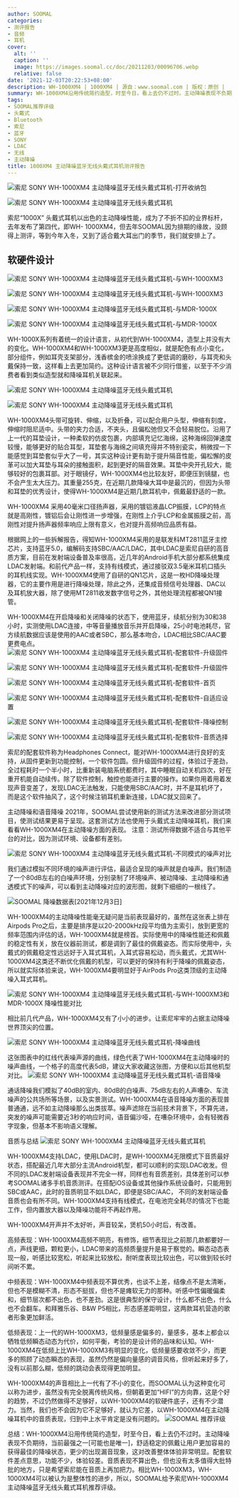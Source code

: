 ```yaml
---
author: SOOMAL
categories:
- 测评报告
- 音频
- 耳机
cover:
  alt: ''
  caption: ''
  image: https://images.soomal.cc/doc/20211203/00096706.webp
  relative: false
date: '2021-12-03T20:22:53+08:00'
description: WH-1000XM4 | 1000XM4 | 源自：www.soomal.com | 版权：原创 |  平均/总评分：08.32/233
summary: WH-1000XM4沿用传统简约造型，时至今日，看上去仍不过时。主动降噪表现不负期待，当前最强之一[可能也是唯一]，舒适稳定的佩戴让用户更加容易的获得最佳的降噪状态，更少的出现漏音现象，这对改善整体体验非常明显
tags:
- SOOMAL推荐评级
- 头戴式
- Bluetooth
- 索尼
- 蓝牙
- SONY
- LDAC
- 无线
- 主动降噪
title: 1000XM4 主动降噪蓝牙无线头戴式耳机测评报告
---
```


![索尼 SONY WH-1000XM4 主动降噪蓝牙无线头戴式耳机-打开收纳包](https://images.soomal.cc/doc/20211124/00096647_01.webp)



![索尼 SONY WH-1000XM4 主动降噪蓝牙无线头戴式耳机](https://images.soomal.cc/doc/20211124/00096649_01.webp)



索尼“1000X” 头戴式耳机以出色的主动降噪性能，成为了不折不扣的业界标杆，去年发布了第四代，即WH- 1000XM4，但去年SOOMAL因为排期的缘故，没顾得上测评，等到今年入冬，又到了适合戴大耳出门的季节，我们就安排上了。



## 软硬件设计



![索尼 SONY WH-1000XM4 主动降噪蓝牙无线头戴式耳机-与WH-1000XM3](https://images.soomal.cc/doc/20211201/00096693_01.webp)



![索尼 SONY WH-1000XM4 主动降噪蓝牙无线头戴式耳机-与WH-1000XM3](https://images.soomal.cc/doc/20211201/00096694_01.webp)



![索尼 SONY WH-1000XM4 主动降噪蓝牙无线头戴式耳机-与MDR-1000X](https://images.soomal.cc/doc/20211124/00096656_01.webp)



![索尼 SONY WH-1000XM4 主动降噪蓝牙无线头戴式耳机-与MDR-1000X](https://images.soomal.cc/doc/20211124/00096655_01.webp)



WH-1000X系列有着统一的设计语言，从初代到WH-1000XM4，造型上并没有大的变化。WH-1000XM4和WH-1000XM3更是高度相似，就是配色有点小变化，部分组件，例如耳壳支架部分，浅香槟金的喷涂换成了更低调的磨砂，与耳壳和头戴保持一致，这样看上去更加简约。这种设计语言被不少同行借鉴，以至于不少消费者看到类似造型就和降噪耳机关联起来。



![索尼 SONY WH-1000XM4 主动降噪蓝牙无线头戴式耳机](https://images.soomal.cc/doc/20211124/00096650_01.webp)



![索尼 SONY WH-1000XM4 主动降噪蓝牙无线头戴式耳机](https://images.soomal.cc/doc/20211124/00096651_01.webp)



WH-1000XM4头带可旋转、伸缩，以及折叠，可以配合用户头型，伸缩有刻度，伸缩时阻尼适中。头带的夹力合适，不夹头，且偏松弛但又不会轻易脱位。沿用了上一代的耳垫设计，一种柔软的仿皮包裹，内部填充记忆海绵，这种海绵回弹速度较慢，能够更好的贴合耳型，耳垫套与海绵之间填充得并不特别瓷实，稍微捏一下能感觉到耳垫套似乎大了一号，其实这种设计更有助于提升隔音性能，偏松懈的皮革可以加大耳垫与耳朵的接触面积，起到更好的隔音效果。耳垫中央开孔较大，能够较好的包裹耳部。对于眼镜仔，WH-1000XM4也比较友好，即便压到镜腿，也不会产生太大压力。其重量255克，在近期几款降噪大耳中是最沉的，但因为头带和耳垫的优秀设计，使得WH-1000XM4是近期几款耳机中，佩戴最舒适的一款。

WH-1000XM4 采用40毫米口径扬声器，采用的镀铝液晶LCP振膜，LCP的特点就是高刚性，镀铝后会让刚性进一步增强，在刚性上介乎LCP和金属振膜之前，高刚性对提升扬声器频率响应上限有意义，也对提升高频响应品质有益。

根据网上的一些拆解报告，得知WH-1000XM4采用的是联发科MT2811蓝牙主控芯片，支持蓝牙5.0，编解码支持SBC/AAC/LDAC，其中LDAC是索尼自研的高音质方案，目前在发射端设备普及率很高，近几年的Android手机大部分都系统集成LDAC发射端。和前代产品一样，支持有线模式，通过接驳双3.5毫米耳机口插头的耳机线实现。WH-1000XM4使用了自研的QN1芯片，这是一枚HD降噪处理器，它的主要作用是进行降噪处理，除此之外，还集成音频信号处理器、DAC以及耳机放大器，除了使用MT2811收发数字信号之外，其他处理流程都被QN1接管。

WH-1000XM4在开启降噪和关闭降噪的状态下，使用蓝牙，续航分别为30和38小时，实测使用LDAC连接，中等音量播放音乐并开启降噪，25小时电池耗尽，官方续航数据应该是使用的AAC或者SBC，那么基本吻合，LDAC相比SBC/AAC要更费电点。
![索尼 SONY WH-1000XM4 主动降噪蓝牙无线头戴式耳机-配套软件-升级固件](https://images.soomal.cc/doc/20211201/00096695_01.webp)




![索尼 SONY WH-1000XM4 主动降噪蓝牙无线头戴式耳机-配套软件-升级固件](https://images.soomal.cc/doc/20211201/00096696_01.webp)




![索尼 SONY WH-1000XM4 主动降噪蓝牙无线头戴式耳机-配套软件-首页](https://images.soomal.cc/doc/20211201/00096697_01.webp)




![索尼 SONY WH-1000XM4 主动降噪蓝牙无线头戴式耳机-配套软件-自适应设置](https://images.soomal.cc/doc/20211201/00096698_01.webp)




![索尼 SONY WH-1000XM4 主动降噪蓝牙无线头戴式耳机-配套软件-降噪控制](https://images.soomal.cc/doc/20211201/00096699_01.webp)




![索尼 SONY WH-1000XM4 主动降噪蓝牙无线头戴式耳机-配套软件-音质选择](https://images.soomal.cc/doc/20211201/00096700_01.webp)




索尼的配套软件称为Headphones Connect，能对WH-1000XM4进行良好的支持，从固件更新到功能控制，一个软件包圆。但升级固件的过程，体验过于差劲，全过程耗时一个半小时，比重新装电脑系统都费时，其中睡眠自动关机四次，好在重开机能自动续传。除了软件控制，触控也能进行主要的操作。如果你用着用着发现声音变差了，发现LDAC无法触发，只能使用SBC/AAC时，并不是耳机坏了，而是这个软件抽风了，这个时候注销耳机重新连接，LDAC就又回来了。

主动降噪和语音降噪
2021年，SOOMAL尝试使用新的测试方法来改进部分测试项目，使测试结果更易于呈现。这套测试方法也使用于头戴式主动降噪耳机，我们来看看WH-1000XM4在主动降噪方面的表现。
注意：测试所得数据不适合与其他平台的对比，因为测试环境、设备都有差别。

![索尼 SONY WH-1000XM4 主动降噪蓝牙无线头戴式耳机-不同模式的噪声对比](https://images.soomal.cc/doc/20211203/00096701.webp)




我们通过模拟不同环境的噪声进行评估，最适合呈现的噪声就是白噪声。我们制造了一个80dB左右的白噪声环境，分别录制了环境噪声、被动降噪、主动降噪和通透模式下的噪声，可以看到主动降噪对应的波形图，就剩下细细的一根线了。

![SOOMAL 降噪数据表[2021年12月3日]](https://images.soomal.cc/doc/20211203/00096705.webp)




WH-1000XM4的主动降噪性能毫无疑问是当前表现最好的，虽然在这张表上排在Airpods Pro之后，主要是排序是以20-2000kHz段平均值为主索引，放到更宽的频率范围内评估的话，WH-1000XM4就是榜首。实际使用中的降噪性能还和佩戴的稳定性有关，放在仪器前测试，都是调到了最佳的佩戴姿态。而实际使用中，头戴式的佩戴稳定性远远好于入耳式耳机，入耳式容易松动，而头戴式，尤其WH-1000XM4这类还不断优化佩戴的机型，可以更好的保持有利于降噪的佩戴姿态，所以就实际体验来说，WH-1000XM4要明显好于AirPods Pro这类顶级的主动降噪入耳式耳机。

![索尼 SONY WH-1000XM4 主动降噪蓝牙无线头戴式耳机-与WH-1000XM3和MDR-1000X 降噪性能对比](https://images.soomal.cc/doc/20211203/00096704.webp)




相比前几代产品，WH-1000XM4又有了小小的进步。让索尼牢牢的占据主动降噪世界顶尖的位置。

![索尼 SONY WH-1000XM4 主动降噪蓝牙无线头戴式耳机-降噪曲线](https://images.soomal.cc/doc/20211203/00096702.webp)




这张图表中的红线代表噪声源的曲线，绿色代表了WH-1000XM4在主动降噪时的噪声曲线，一个格子的高度代表5dB，建议大家收藏这张图，方便和以后其他机型对比。
![索尼 SONY WH-1000XM4 主动降噪蓝牙无线头戴式耳机-语音降噪](https://images.soomal.cc/doc/20211203/00096703.webp)




通话降噪我们模拟了40dB的室内、80dB的白噪声、75dB左右的人声嘈杂、车流噪声的公共场所等场景，以及实景测试。WH-1000XM4在语音降噪方面的表现普普通通，远不如主动降噪那么出类拔萃。噪声滤除在当前技术背景下，不算先进，突发的噪声可能需要近3秒的响应时间，语音偏沙哑，在嘈杂环境中，会有轻微吞字现象，但基本不影响语义理解。

音质与总结
![索尼 SONY WH-1000XM4 主动降噪蓝牙无线头戴式耳机](https://images.soomal.cc/doc/20211124/00096653.webp)




 WH-1000XM4支持LDAC，使用LDAC时，是WH-1000XM4无限模式下音质最好状态，搭配最近几年大部分主流Android机型，都可以顺利的实现LDAC收发。但不同的LDAC发射端设备表现并不完全一样，同样也有音质差别，具体差别可以参考SOOMAL诸多手机音质测评。在搭配iOS设备或其他操作系统设备时，只能用到SBC或AAC，此时的音质明显不如LDAC，即便是SBC/AAC， 不同的发射端设备音质也会有所不同。WH-1000XM4支持有线模式，在电池完全耗尽的情况下也能工作，但内置放大器以及降噪功能将不再起作用。

 WH-1000XM4开声并不太好听，声音较呆，煲机50小时后，有改善。

高频表现：WH-1000XM4高频不明亮，有修饰，细节表现比之前那几款都要好一点，声线更细，颗粒更小，LDAC带来的高频质量提升是易于察觉的。瞬态动态表现一般，听感比较宽松，听起来比较放松，耐听度表现比较出色，可以做到较长时间听不累。

中频表现：WH-1000XM4中频表现不算优秀，也谈不上差，结像点不是太清晰，但也不是模糊不清，形态不挺拔，但也不是瘫软无力的那种。听感中性偏暖偏柔和，细节层次都不出色，也不差劲。这是很典型的保守设计，什么都不出色，什么也不会翻车。和拜雅乐谷、B&W P5相比，形态感差距明显，这两款耳机营造的歌者形象更加鲜活。 

低频表现：上一代的WH-1000XM3，低频量感是偏多的，量感多，基本上都会以牺牲低频瞬态动态为代价，如何平衡，考验的是设计师的品味和认知。WH-1000XM4在低频上比WH-1000XM3有明显的变化，低频量感要收敛不少，而更多的照顾了动态瞬态的表现，虽然仍然是偏向量感的调音风格，但听起来好多了，没有以前那么糊，低频的跳动会表现得更加明显。


 WH-1000XM4的声音相比上一代有了不小的变化，而SOOMAL认为这种变化可以称为进步，虽然没有完全脱离传统风格，但朝着更加“HIFI”的方向靠，这是个好的趋势，不过仍然做得不足够好，以WH-1000XM4的软硬件底子，还有不少潜力。当然，我们也不会因为它不足够好，就认为它差，以WH-1000XM4在主动降噪耳机中的音质表现，归到中上水平肯定是没有问题的。
![SOOMAL 推荐评级](https://images.soomal.cc/doc/20210514/00094238.webp)




总结：WH-1000XM4沿用传统简约造型，时至今日，看上去仍不过时。主动降噪表现不负期待，当前最强之一[可能也是唯一]，舒适稳定的佩戴让用户更加容易的获得最佳的降噪状态，更少的出现漏音现象，这对改善整体体验非常明显。配套软件差点意思，功能不少，体验较差。音质表现不算出色，但也没有太多值得大批特批的地方，只是希望索尼能在音质上再加把力。相比WH-1000XM3，WH-1000XM4可以被认为是整体性的进步，所以，SOOMAL给予索尼WH-1000XM4主动降噪蓝牙无线头戴式耳机推荐评级。